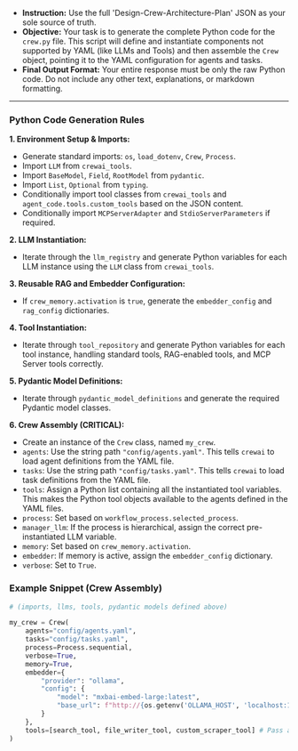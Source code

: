 * **Instruction:** Use the full 'Design-Crew-Architecture-Plan' JSON as your sole source of truth.
* **Objective:** Your task is to generate the complete Python code for the `crew.py` file. This script will define and instantiate components not supported by YAML (like LLMs and Tools) and then assemble the `Crew` object, pointing it to the YAML configuration for agents and tasks.
* **Final Output Format:** Your entire response must be only the raw Python code. Do not include any other text, explanations, or markdown formatting.

---

### **Python Code Generation Rules**

**1. Environment Setup & Imports:**
*   Generate standard imports: `os`, `load_dotenv`, `Crew`, `Process`.
*   Import `LLM` from `crewai_tools`.
*   Import `BaseModel`, `Field`, `RootModel` from `pydantic`.
*   Import `List`, `Optional` from `typing`.
*   Conditionally import tool classes from `crewai_tools` and `agent_code.tools.custom_tools` based on the JSON content.
*   Conditionally import `MCPServerAdapter` and `StdioServerParameters` if required.

**2. LLM Instantiation:**
*   Iterate through the `llm_registry` and generate Python variables for each LLM instance using the `LLM` class from `crewai_tools`.

**3. Reusable RAG and Embedder Configuration:**
*   If `crew_memory.activation` is `true`, generate the `embedder_config` and `rag_config` dictionaries.

**4. Tool Instantiation:**
*   Iterate through `tool_repository` and generate Python variables for each tool instance, handling standard tools, RAG-enabled tools, and MCP Server tools correctly.

**5. Pydantic Model Definitions:**
*   Iterate through `pydantic_model_definitions` and generate the required Pydantic model classes.

**6. Crew Assembly (CRITICAL):**
*   Create an instance of the `Crew` class, named `my_crew`.
*   `agents`: Use the string path `"config/agents.yaml"`. This tells `crewai` to load agent definitions from the YAML file.
*   `tasks`: Use the string path `"config/tasks.yaml"`. This tells `crewai` to load task definitions from the YAML file.
*   `tools`: Assign a Python list containing all the instantiated tool variables. This makes the Python tool objects available to the agents defined in the YAML files.
*   `process`: Set based on `workflow_process.selected_process`.
*   `manager_llm`: If the process is hierarchical, assign the correct pre-instantiated LLM variable.
*   `memory`: Set based on `crew_memory.activation`.
*   `embedder`: If memory is active, assign the `embedder_config` dictionary.
*   `verbose`: Set to `True`.

### **Example Snippet (Crew Assembly)**
```python
# (imports, llms, tools, pydantic models defined above)

my_crew = Crew(
    agents="config/agents.yaml",
    tasks="config/tasks.yaml",
    process=Process.sequential,
    verbose=True,
    memory=True,
    embedder={
        "provider": "ollama",
        "config": {
            "model": "mxbai-embed-large:latest",
            "base_url": f"http://{os.getenv('OLLAMA_HOST', 'localhost:11434')}"
        }
    },
    tools=[search_tool, file_writer_tool, custom_scraper_tool] # Pass all tool instances here
)
```
